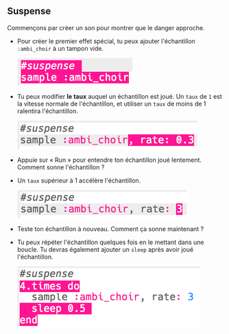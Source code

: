 ## Suspense

Commençons par créer un son pour montrer que le danger approche.

+ Pour créer le premier effet spécial, tu peux ajouter l'échantillon `:ambi_choir` à un tampon vide.
    
    ![capture d'écran](images/effects-suspense-sample.png)

+ Tu peux modifier **le taux** auquel un échantillon est joué. Un `taux` de `1` est la vitesse normale de l'échantillon, et utiliser un `taux` de moins de 1 ralentira l'échantillon.
    
    ![capture d'écran](images/effects-suspense-rate-low.png)

+ Appuie sur « Run » pour entendre ton échantillon joué lentement. Comment sonne l'échantillon ?

+ Un `taux` supérieur à 1 accélère l'échantillon.
    
    ![capture d'écran](images/effects-suspense-rate-high.png)

+ Teste ton échantillon à nouveau. Comment ça sonne maintenant ?

+ Tu peux répéter l'échantillon quelques fois en le mettant dans une boucle. Tu devras également ajouter un `sleep` après avoir joué l'échantillon.
    
    ![capture d'écran](images/effects-suspense-repeat.png)